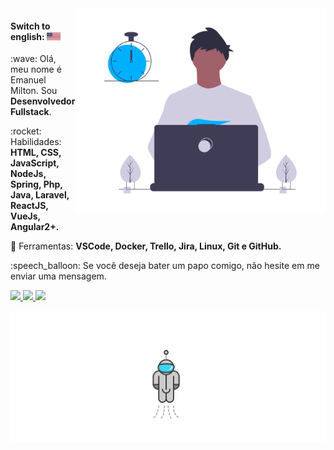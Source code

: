 <img src="https://raw.githubusercontent.com/Emiltonn/emiltonn/master/image/undraw_dev_productivity_umsq.png" min-width="400px" max-width="400px" width="400px" align="right" alt="Computador Emiltonn">

#### Switch to english: <kbd>[<img title="English" alt="English" src="flags/eua.png" width="22">](translation/english/README.en.md)</kbd>

<p align="left"> 
 :wave: Olá, meu nome é Emanuel Milton. Sou <strong>Desenvolvedor Fullstack</strong>.
</p>

<p align="left">
 :rocket: Habilidades: <strong>HTML, CSS, JavaScript, NodeJs, Spring, Php, Java, Laravel, ReactJS, VueJs, Angular2+.</strong>
</p>

<p align="left">
  💼 Ferramentas: <strong>VSCode, Docker, Trello, Jira, Linux, Git e GitHub.</strong>
</p>

<p align="left">
 :speech_balloon: Se você deseja bater um papo comigo, não hesite em me enviar uma mensagem.
</p>

<p align="left">
  <a href="https://www.instagram.com/_emanuelmilton/" alt="Instagram">
    <img src="https://img.shields.io/badge/-Instagram-1C1C1C?style=for-the-badge&logo=Instagram&logoColor=00FFFF&link=https://www.instagram.com/_emanuelmilton/"/>
  </a>
  
  <a href="https://www.linkedin.com/in/emanuelmilton/" alt="Linkedin">
    <img src="https://img.shields.io/badge/-Linkedin-1C1C1C?style=for-the-badge&logo=Linkedin&logoColor=00FFFF&link=https://www.linkedin.com/in/emanuelmilton/"/>
  </a>
  
  <a href="https://discord.gg/JPQvfXMU" alt="Discord">
    <img src="https://img.shields.io/badge/-Discord-1C1C1C?style=for-the-badge&logo=Discord&logoColor=00FFFF&link=https://discord.gg/JPQvfXMU"/>
  </a>
</p>

![Astronaut](https://raw.githubusercontent.com/Emiltonn/emiltonn/master/image/astronaut.svg)
